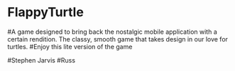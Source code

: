 # FlappyTurtle

#A game designed to bring back the nostalgic mobile application with a certain rendition. The classy, smooth game that takes design in our love for turtles. 
#Enjoy this lite version of the game 

#Stephen Jarvis
#Russ
